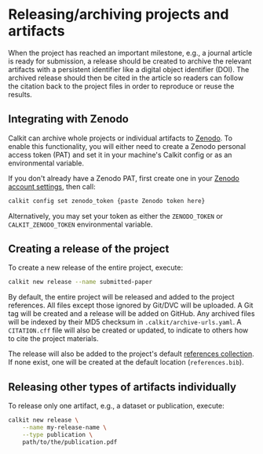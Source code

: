 # Releasing/archiving projects and artifacts

When the project has reached an important milestone, e.g.,
a journal article is ready for submission,
a release should be created to archive the relevant artifacts
with a persistent identifier like a digital object identifier (DOI).
The archived release should then be cited in the article
so readers can follow the citation back to the project
files in order to reproduce or reuse the results.

## Integrating with Zenodo

Calkit can archive whole projects or individual artifacts to
[Zenodo](https://zenodo.org).
To enable this functionality,
you will either need to create a Zenodo personal access token (PAT) and set it
in your machine's Calkit config or as an environmental variable.

If you don't already have a Zenodo PAT,
first create one in your
[Zenodo account settings](https://zenodo.org/account/settings/applications/),
then call:

```sh
calkit config set zenodo_token {paste Zenodo token here}
```

Alternatively,
you may set your token as either the `ZENODO_TOKEN` or `CALKIT_ZENODO_TOKEN`
environmental variable.

## Creating a release of the project

To create a new release of the entire project, execute:

```sh
calkit new release --name submitted-paper
```

By default, the entire project will be released
and added to the project references.
All files except those ignored by Git/DVC will be uploaded.
A Git tag will be created and a release will be added on GitHub.
Any archived files will be indexed by their MD5 checksum in
`.calkit/archive-urls.yaml`.
A `CITATION.cff` file will also be created or updated,
to indicate to others
how to cite the project materials.

The release will also be added to the project's default
[references collection](references.md).
If none exist, one will be created at the default location (`references.bib`).

## Releasing other types of artifacts individually

To release only one artifact, e.g., a dataset or publication,
execute:

```sh
calkit new release \
    --name my-release-name \
    --type publication \
    path/to/the/publication.pdf
```
